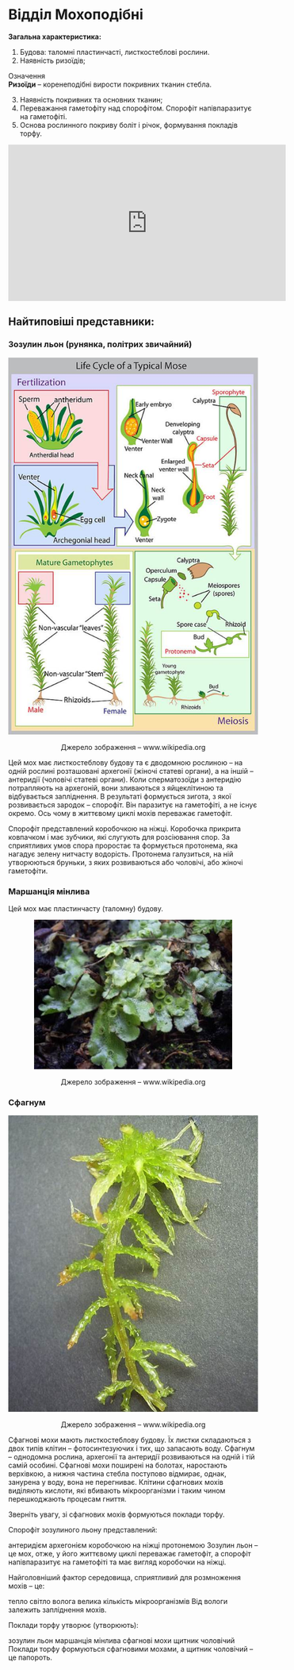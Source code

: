 # Відділ Мохоподібні

**Загальна характеристика:**
<ol>
<li>Будова: таломні пластинчасті, листкостеблові рослини.</li>
<li>Наявність ризоїдів;</li>
</ol>

<div class="eoz-wrap">
<span class="eoz">Означення</span>
<div class="eoz-text">
<b>Ризоїди</b> – коренеподібні вирости покривних тканин стебла.
</div>
</div>

<ol start="3">
<li>Наявність покривних та основних тканин;</li>
<li><span class="p1">Переважання гаметофіту над спорофітом.</span> Спорофіт напівпаразитує на гаметофіті.</li>
<li>Основа рослинного покриву боліт і річок, формування покладів <span class="p1">торфу</span>.</li>
</ol>

<div class="fluidMedia">
<iframe align="center" width="560" height="315" src="https://www.youtube.com/embed/CDz2biuFETI" frameborder="0" allowfullscreen></iframe>
</div>
<div class="popup">
</div>

## Найтиповіші представники:

### Зозулин льон (рунянка, полiтрих звичайний)
<div align="center">
<img src="pic1.jpg">
<p>Джерело зображення – <span class="p1">www.wikipedia.org</span></p>
</div>

Цей мох має листкостеблову будову та є дводомною рослиною – на одній рослині розташовані архегонії (жіночі статеві органи), а на іншій – антеридії (чоловічі статеві органи). Коли сперматозоїди з антеридію потрапляють на архегоній, вони зливаються з яйцеклітиною та відбувається запліднення. В результаті формується зигота, з якої розвивається зародок – спорофіт. Він паразитує на гаметофіті, а не існує окремо. Ось чому в життєвому циклі мохів переважає гаметофіт.
    
Спорофіт представлений коробочкою на ніжці. Коробочка прикрита ковпачком і має зубчики, які слугують для розсіювання спор. За сприятливих умов спора проростає та формується протонема, яка нагадує зелену нитчасту водорість. Протонема галузиться, на ній утворюються бруньки, з яких розвиваються або чоловічі, або жіночі гаметофіти.

### Маршанція мінлива

Цей мох має пластинчасту (таломну) будову.

<div align="center">
<img src="pic2.jpg">
<p>Джерело зображення – <span class="p1">www.wikipedia.org</span></p>
</div>

### Сфагнум

<div align="center">
<img src="pic3.jpg">
<p>Джерело зображення – <span class="p1">www.wikipedia.org</span></p>
</div>

Сфагнові мохи мають листкостеблову будову. Їх листки складаються з двох типів клітин – фотосинтезуючих і тих, що запасають воду. Сфагнум – однодомна рослина, архегонії та антеридії розвиваються на одній і тій самій особині. Сфагнові мохи поширені на болотах, наростають верхівкою, а нижня частина стебла поступово відмирає, однак, занурена у воду, вона не перегниває. Клітини сфагнових мохів виділяють кислоти, які вбивають мікроорганізми і таким чином перешкоджають процесам гниття.

Зверніть увагу, зі сфагнових мохів формуються поклади  <span class="p1">торфу</span>.

<quiz>
<question>
<p>Спорофіт зозулиного льону представлений:</p>
<answer>антеридієм</answer>
<answer>архегонієм</answer>
<answer correct>коробочкою на ніжці</answer>
<answer>протонемою</answer>
<explanation>Зозулин льон – це мох, отже, у його життєвому циклі переважає гаметофіт, а спорофіт напівпаразитує на гаметофіті та має вигляд коробочки на ніжці.</explanation>
</question>

<question>
<p>Найголовніший фактор середовища, сприятливий для розмноження мохів – це:</p>
<answer>тепло</answer>
<answer>світло</answer>
<answer correct>волога</answer>
<answer>велика кількість мікроорганізмів</answer>
<explanation>Від вологи залежить запліднення мохів.</explanation>
</question>

<question>
<p>Поклади торфу утворює (утворюють):</p>
<answer>зозулин льон</answer>
<answer>маршанція мінлива</answer>
<answer correct>сфагнові мохи</answer>
<answer>щитник чоловічий</answer>
<explanation>Поклади торфу формуються сфагновими мохами, а щитник чоловічий – це папороть.</explanation>
</question>
</quiz>
